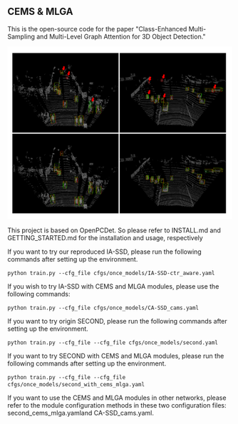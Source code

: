 ## CEMS & MLGA

This is the open-source code for the paper "Class-Enhanced Multi-Sampling and Multi-Level Graph Attention for 3D Object Detection."

![img.png](img.png)

This project is based on OpenPCDet. So please refer to INSTALL.md and GETTING_STARTED.md for the installation and usage, respectively



If you want to try our reproduced IA-SSD, please run the following commands after setting up the environment.
```
python train.py --cfg_file cfgs/once_models/IA-SSD-ctr_aware.yaml 
```
If you wish to try IA-SSD with CEMS and MLGA modules, please use the following commands:
```
python train.py --cfg_file cfgs/once_models/CA-SSD_cams.yaml 
```

[//]: # (The voxel-based code is currently being integrated into the unified project, as it was adapted from the SAFDNet open-source implementation. Please stay tuned for updates.)

If you want to try origin SECOND, please run the following commands after setting up the environment.
```
python train.py --cfg_file --cfg_file cfgs/once_models/second.yaml 
```

If you want to try SECOND with CEMS and MLGA modules, please run the following commands after setting up the environment.
```
python train.py --cfg_file --cfg_file cfgs/once_models/second_with_cems_mlga.yaml 
```

If you want to use the CEMS and MLGA modules in other networks, please refer to the module configuration methods in these two configuration files: second_cems_mlga.yamland CA-SSD_cams.yaml.

